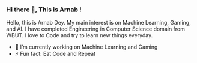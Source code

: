 
### Hi there 👋, This is Arnab !

Hello, this is Arnab Dey. My main interest is on Machine Learning, Gaming, and AI. I have completed Engineering in Computer Science domain from WBUT. I love to Code and try to learn new things everyday.

- 🔭 I’m currently working on Machine Learning and Gaming
- ⚡ Fun fact: Eat Code and Repeat
